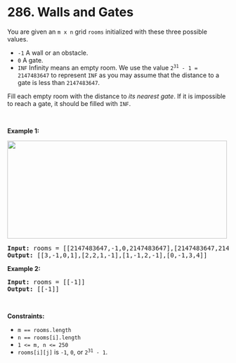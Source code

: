 # 286. Walls and Gates

<p>You are given an <code>m x n</code> grid <code>rooms</code>&nbsp;initialized with these three possible values.</p>

<ul>
	<li><code>-1</code>&nbsp;A wall or an obstacle.</li>
	<li><code>0</code> A gate.</li>
	<li><code>INF</code> Infinity means an empty room. We use the value <code>2<sup>31</sup> - 1 = 2147483647</code> to represent <code>INF</code> as you may assume that the distance to a gate is less than <code>2147483647</code>.</li>
</ul>

<p>Fill each empty room with the distance to <em>its nearest gate</em>. If it is impossible to reach a gate, it should be filled with <code>INF</code>.</p>

<p>&nbsp;</p>
<p><strong class="example">Example 1:</strong></p>
<img alt="" src="https://assets.leetcode.com/uploads/2021/01/03/grid.jpg" style="width: 500px; height: 223px;" />
<pre>
<strong>Input:</strong> rooms = [[2147483647,-1,0,2147483647],[2147483647,2147483647,2147483647,-1],[2147483647,-1,2147483647,-1],[0,-1,2147483647,2147483647]]
<strong>Output:</strong> [[3,-1,0,1],[2,2,1,-1],[1,-1,2,-1],[0,-1,3,4]]
</pre>

<p><strong class="example">Example 2:</strong></p>

<pre>
<strong>Input:</strong> rooms = [[-1]]
<strong>Output:</strong> [[-1]]
</pre>

<p>&nbsp;</p>
<p><strong>Constraints:</strong></p>

<ul>
	<li><code>m == rooms.length</code></li>
	<li><code>n == rooms[i].length</code></li>
	<li><code>1 &lt;= m, n &lt;= 250</code></li>
	<li><code>rooms[i][j]</code> is <code>-1</code>, <code>0</code>, or <code>2<sup>31</sup> - 1</code>.</li>
</ul>
